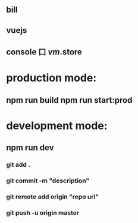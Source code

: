 ## bill

## vuejs

## console 口 $vm.$store

# production mode:

## npm run build npm run start:prod

# development mode:

## npm run dev

### git add .

### git commit -m "description"

### git remote add origin "repo url"

### git push -u origin master
